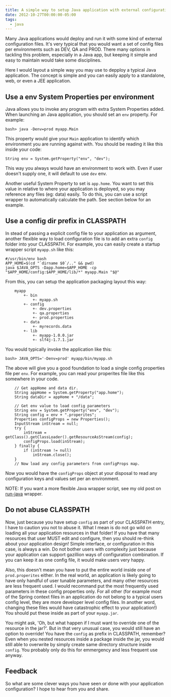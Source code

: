 ```yaml
---
title: A simple way to setup Java application with external configuration file
date: 2012-10-27T00:00:00-05:00
tags:
  - java
---
```

Many Java applications would deploy and run it with some kind of external configuration files. It's very typical that you would want a set of config files per environments such as DEV, QA and PROD. There many options in tackling this problem, especially in a Java app, but keeping it simple and easy to maintain would take some disciplines.

Here I would layout a simple way you may use to depploy a typical Java application. The concept is simple and you can easily apply to a standalone, web, or even a JEE application.

## Use a env System Properties per environment

Java allows you to invoke any program with extra System Properties added. When launching an Java application, you should set an `env` property. For example:

    bash> java -Denv=prod myapp.Main
    

This property would give your `Main` application to identify which environment you are running against with. You should be reading it like this inside your code:

    String env = System.getProperty("env", "dev");
    

This way you always would have an environment to work with. Even if user doesn't supply one, it will default to use `dev` env.

Another useful System Property to set is `app.home`. You want to set this value in relative to where your application is deployed, so you may reference any files (eg: data) easily. To do this, you can use a script wrapper to automatically calculate the path. See section below for an example.

## Use a config dir prefix in CLASSPATH

In stead of passing a explicit config file to your application as argument, another flexible way to load configuration file is to add an extra `config`
folder into your CLASSPATH. For example, you can easily create a startup wrapper script `myapp.sh` like this:

    #/usr/bin/env bash
    APP_HOME=$(cd "`dirname $0`/.." && pwd)
    java $JAVA_OPTS -Dapp.home=$APP_HOME -cp "$APP_HOME/config:$APP_HOME/lib/*" myapp.Main "$@"
    

From this, you can setup the application packaging layout this way:

```
    myapp
        +- bin
            +- myapp.sh
        +- config
            +- dev.properties
            +- qa.properties
            +- prod.properties
        +- data
            +- myrecords.data
        +- lib
            +- myapp-1.0.0.jar
            +- slf4j-1.7.1.jar
```    

You would typically invoke the application like this:

    
    bash> JAVA_OPTS='-Denv=prod' myapp/bin/myapp.sh
    

The above will give you a good foundation to load a single config properties file per `env`. For example, you can read your properites file like this somewhere in your code.


```
    // Get appHome and data dir.
    String appHome = System.getProperty("app.home");
    String dataDir = appHome + "/data";
    
    // Get env value to load config parameters
    String env = System.getProperty("env", "dev");
    String config = env + ".properites";
    Properties configProps = new Properties();
    InputStream inStream = null;
    try {
        inStream = getClass().getClassLoader().getResourceAsStream(config);
        configProps.load(inStream);
    } finally {
        if (inStream != null)
            inStream.close();
    }
    // Now load any config parameters from configProps map.
```    

Now you would have the `configProps` object at your disposal to read any configuration keys and values set per an environment.

NOTE: If you want a more flexible Java wrapper script, see my old post on [run-java](https://zemian.github.io/2012/08/a-better-java-shell-script-wrapper.html) wrapper.

## Do not abuse CLASSPATH

Now, just because you have setup `config` as part of your CLASSPATH entry, I have to caution you not to abuse it. What I mean is do not go wild on 
loading all your application resources in that folder! If you have that many resources that user MUST edit and configure, then you should re-think
about your application design! Simple interface, or configuration in this case, is always a win. Do not bother users with complexity just because 
your application can support gazillion ways of configuration combination. If you can keep it as one config file, it would make users very happy.

Also, this doesn't mean you have to put the entire world inside one of `prod.properites` either. In the real world, an application is likely going to have only 
handful of user tunable parameters, and many other resources are less frequent used. I would recommand put the most frequently used parameters in these
config properties only. For all other (for example most of the Spring context files in an application do not belong to a typical users config level, they are more developer level config files. In another word, changing these files would have catastrophic effect to your application!) You should put these inside as part of your `myapp.jar`.

 

You might ask, 'Oh, but what happen if I must want to override one of 
the resource in the jar?'. But in that very unusual case, you would still have an option to override! You have the `config` as prefix in CLASSPATH, remember? Even when you nested resources inside a package inside the 
jar, you would still able to overwrite by simply create same directory structure inside `config`. You probably only do this for emmergency and less frequent use anyway.

## Feedback

So what are some clever ways you have seen or done with your application configuration? I hope to hear from you and share.
